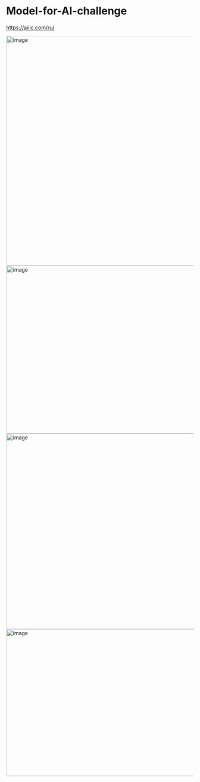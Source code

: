 # Model-for-AI-challenge

https://aiijc.com/ru/

<img width="1551" height="616" alt="image" src="https://github.com/user-attachments/assets/d67c000d-044c-47bd-beb0-15931fb24a70" />

<img width="809" height="450" alt="image" src="https://github.com/user-attachments/assets/03d38322-b7c4-458d-8006-2417b403d589" />

<img width="779" height="524" alt="image" src="https://github.com/user-attachments/assets/b04b5bd5-a592-4264-ba95-a5fb910391b7" />

<img width="1403" height="394" alt="image" src="https://github.com/user-attachments/assets/eb03ae13-4f41-4303-8cf3-a9393a82cd57" />

